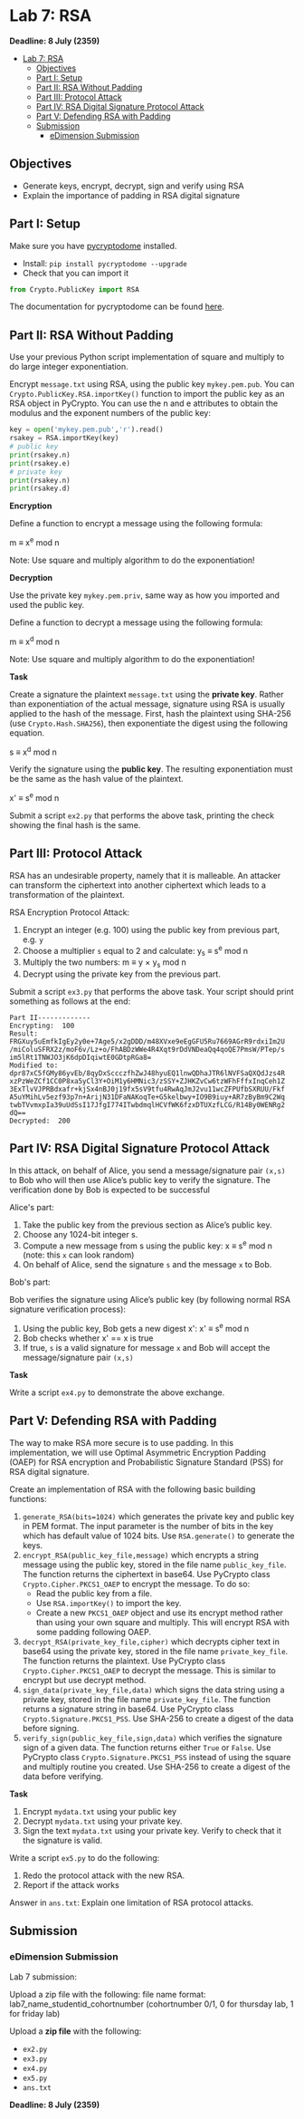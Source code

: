 # Lab 7: RSA

**Deadline: 8 July (2359)**

<!-- TOC -->

- [Lab 7: RSA](#lab-7-rsa)
    - [Objectives](#objectives)
    - [Part I: Setup](#part-i-setup)
    - [Part II: RSA Without Padding](#part-ii-rsa-without-padding)
    - [Part III: Protocol Attack](#part-iii-protocol-attack)
    - [Part IV: RSA Digital Signature Protocol Attack](#part-iv-rsa-digital-signature-protocol-attack)
    - [Part V: Defending RSA with Padding](#part-v-defending-rsa-with-padding)
    - [Submission](#submission)
        - [eDimension Submission](#edimension-submission)

<!-- /TOC -->

## Objectives

* Generate keys, encrypt, decrypt, sign and verify using RSA
* Explain the importance of padding in RSA digital signature

## Part I: Setup

Make sure you have [pycryptodome](https://github.com/Legrandin/pycryptodome) installed.

* Install: `pip install pycryptodome --upgrade`
* Check that you can import it

```python
from Crypto.PublicKey import RSA
```

The documentation for pycryptodome can be found [here](https://pycryptodome.readthedocs.io/en/latest/).

## Part II: RSA Without Padding

Use your previous Python script implementation of square and multiply to do large integer exponentiation.

Encrypt `message.txt` using RSA, using the public key `mykey.pem.pub`. You can `Crypto.PublicKey.RSA.importKey()` function to import the public key as an RSA object in PyCrypto. You can use the n and e attributes to obtain the modulus and the exponent numbers of the public key:

```python
key = open('mykey.pem.pub','r').read()
rsakey = RSA.importKey(key)
# public key
print(rsakey.n)
print(rsakey.e)
# private key
print(rsakey.n)
print(rsakey.d)
```

**Encryption**

Define a function to encrypt a message using the following formula: 

m ≡ x<sup>e</sup> mod n

Note: Use square and multiply algorithm to do the exponentiation!

**Decryption**

Use the private key `mykey.pem.priv`, same way as how you imported and used the public key.

Define a function to decrypt a message using the following formula: 

m ≡ x<sup>d</sup> mod n

Note: Use square and multiply algorithm to do the exponentiation!

**Task**

Create a signature the plaintext `message.txt` using the **private key**. Rather than exponentiation of the actual message, signature using RSA is usually applied to the hash of the message. First, hash the plaintext using SHA-256 (use `Crypto.Hash.SHA256`), then exponentiate the digest using the following equation.

s ≡ x<sup>d</sup> mod n

Verify the signature using the **public key**. The resulting exponentiation must be the same as the hash value of the plaintext.

x' ≡ s<sup>e</sup> mod n

Submit a script `ex2.py` that performs the above task, printing the check showing the final hash is the same.

## Part III: Protocol Attack

RSA has an undesirable property, namely that it is malleable. An attacker can transform the ciphertext into another ciphertext which leads to a transformation of the plaintext.

RSA Encryption Protocol Attack:

1. Encrypt an integer (e.g. 100) using the public key from previous part, e.g. `y`
2. Choose a multiplier `s` equal to 2 and calculate: y<sub>s</sub> ≡ s<sup>e</sup> mod n
3. Multiply the two numbers: m ≡ y × y<sub>s</sub> mod n
4. Decrypt using the private key from the previous part.

Submit a script `ex3.py` that performs the above task. Your script should print something as follows at the end:

```
Part II-------------
Encrypting:  100
Result:
FRGXuy5uEmfkIgEy2y0e+7Age5/x2gDDD/m48XVxe9eEgGFU5Ru7669AGrR9rdxiIm2U
/miColuSFRX2z/moF6v/Lz+o/FhABDzWWe4R4Xqt9rDdVNDeaQq4qoQE7PmsW/PTep/s
im5lRt1TNWJO3jK6dpDIqiwtE0GDtpRGa8=
Modified to:
dpr87xC5fGMy86yvEb/8qyDxSccczfhZwJ48hyuEQ1lnwQDhaJTR6lNVFSaQXQdJzs4R
xzPzWeZCf1CC0P8xa5yCl3Y+OiM1y6HMNic3/zSSY+ZJHKZvCw6tzWFhFffxInqCeh1Z
3ExTlvVJPRBdxafr+kjSx4nBJ0j19fx5sV9tfu4RwAqJmJ2vu11wcZFPUfbSXRUU/Fkf
A5uYMihLv5ezf93p7n+ArijN31DFaNAKoqTe+G5kelbwy+IO9B9iuy+AR7zByBm9C2Wq
twbTVvmxpIa39uUdSsI17JfgI774ITwbdmqlHCVfWK6fzxDTUXzfLCG/R14By0WENRg2
dQ==
Decrypted:  200
```

## Part IV: RSA Digital Signature Protocol Attack

In this attack, on behalf of Alice, you send a message/signature pair `(x,s)` to Bob who will then use Alice’s public key to verify the signature. The verification done by Bob is expected to be successful

Alice's part:

1. Take the public key from the previous section as Alice’s public key.
2. Choose any 1024-bit integer s.
3. Compute a new message from s using the public key: x ≡ s<sup>e</sup> mod n (note: this `x` can look random)
4. On behalf of Alice, send the signature `s` and the message `x` to Bob.

Bob's part:

Bob verifies the signature using Alice’s public key (by following normal RSA signature verification process):

1. Using the public key, Bob gets a new digest x': x' ≡ s<sup>e</sup> mod n
2. Bob checks whether x' == x is true
3. If true, `s` is a valid signature for message `x` and Bob will accept the message/signature pair `(x,s)`

**Task**

Write a script `ex4.py` to demonstrate the above exchange.

## Part V: Defending RSA with Padding

The way to make RSA more secure is to use padding. In this implementation, we will use Optimal Asymmetric Encryption Padding (OAEP) for RSA encryption and Probabilistic Signature Standard (PSS) for RSA digital signature.

Create an implementation of RSA with the following basic building functions:

1. `generate_RSA(bits=1024)` which generates the private key and public key in PEM format. The input parameter is the number of bits in the key which has default value of 1024 bits. Use `RSA.generate()` to generate the keys.
2. `encrypt_RSA(public_key_file,message)` which encrypts a string message using the public key, stored in the file name `public_key_file`. The function returns the ciphertext in base64. Use PyCrypto class `Crypto.Cipher.PKCS1_OAEP` to encrypt the message. To do so:
    * Read the public key from a file.
    * Use `RSA.importKey()` to import the key.
    * Create a new `PKCS1_OAEP` object and use its encrypt method rather than using
your own square and multiply. This will encrypt RSA with some padding following OAEP.
3. `decrypt_RSA(private_key_file,cipher)` which decrypts cipher text in base64 using the private key, stored in the file name `private_key_file`. The function returns the plaintext. Use PyCrypto class `Crypto.Cipher.PKCS1_OAEP` to decrypt the message. This is similar to encrypt but use decrypt method.
4. `sign_data(private_key_file,data)` which signs the data string using a private key, stored in the file name `private_key_file`. The function returns a signature string in base64. Use PyCrypto class `Crypto.Signature.PKCS1_PSS`. Use SHA-256 to create a digest of the data before signing.
5. `verify_sign(public_key_file,sign,data)` which verifies the signature sign of a given
data. The function returns either `True` or `False`. Use PyCrypto class `Crypto.Signature.PKCS1_PSS` instead of using the square and multiply routine you created. Use SHA-256 to create a digest of the data before verifying.

**Task**

1. Encrypt `mydata.txt` using your public key
2. Decrypt `mydata.txt` using your private key.
3. Sign the text `mydata.txt` using your private key. Verify to check that it the signature is valid.

Write a script `ex5.py` to do the following:

1. Redo the protocol attack with the new RSA.
2. Report if the attack works

Answer in `ans.txt`: Explain one limitation of RSA protocol attacks.

## Submission

### eDimension Submission


Lab 7 submission:

Upload a zip file with the following: file name format: lab7_name_studentid_cohortnumber (cohortnumber 0/1, 0 for thursday lab, 1 for friday lab)

Upload a **zip file** with the following:

* `ex2.py`
* `ex3.py`
* `ex4.py`
* `ex5.py`
* `ans.txt`

**Deadline: 8 July (2359)**
